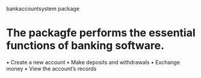 bankaccountsystem package


# The packagfe performs the essential functions of banking software. 
•	Create a new account
•	Make deposits and withdrawals
•	Exchange money
•	View the account’s records 
